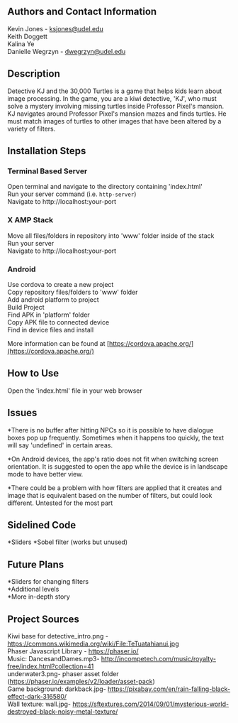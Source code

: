 ## Authors and Contact Information

Kevin Jones - ksjones@udel.edu  
Keith Doggett  
Kalina Ye  
Danielle Wegrzyn - dwegrzyn@udel.edu  

## Description
Detective KJ and the 30,000 Turtles is a game that helps kids learn about image processing. In the game, you are a kiwi detective, 'KJ', who must solve a mystery involving missing turtles inside Professor Pixel's mansion. KJ navigates around Professor Pixel's mansion mazes and finds turtles. He must match images of turtles to other images that have been altered by a  variety of filters.

## Installation Steps

### Terminal Based Server
Open terminal and navigate to the directory containing 'index.html'  
Run your server command (i.e. `http-server`)  
Navigate to http://localhost:your-port  

### X AMP Stack
Move all files/folders in repository into 'www' folder inside of the stack  
Run your server  
Navigate to http://localhost:your-port  

### Android
Use cordova to create a new project  
Copy repository files/folders to 'www' folder  
Add android platform to project  
Build Project  
Find APK in 'platform' folder  
Copy APK file to connected device  
Find in device files and install  

More information can be found at [https://cordova.apache.org/](https://cordova.apache.org/)  



## How to Use
Open the 'index.html' file in your web browser  

## Issues
*There is no buffer after hitting NPCs so it is possible to have dialogue boxes pop up frequently. Sometimes when it happens too quickly, the text will say 'undefined' in certain areas.

*On Android devices, the app's ratio does not fit when switching screen orientation. It is suggested to open the app while the device is in landscape mode to have better view.

*There could be a problem with how filters are applied that it creates and image that is equivalent based on the number of filters, but could look different. Untested for the most part

## Sidelined Code
  *Sliders
  *Sobel filter (works but unused)

## Future Plans
  *Sliders for changing filters  
  *Additional levels  
  *More in-depth story  

## Project Sources
  Kiwi base for detective_intro.png - https://commons.wikimedia.org/wiki/File:TeTuatahianui.jpg  
  Phaser Javascript Library - https://phaser.io/  
  Music: DancesandDames.mp3- http://incompetech.com/music/royalty-free/index.html?collection=41  
  underwater3.png- phaser asset folder (https://phaser.io/examples/v2/loader/asset-pack)  
  Game background: darkback.jpg- https://pixabay.com/en/rain-falling-black-effect-dark-316580/  
  Wall texture: wall.jpg- https://sftextures.com/2014/09/01/mysterious-world-destroyed-black-noisy-metal-texture/  
